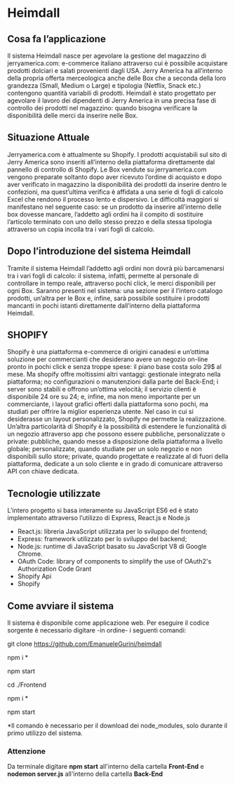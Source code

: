 # Heimdall


## Cosa fa l’applicazione

Il sistema Heimdall nasce per agevolare la gestione del magazzino di jerryamerica.com: e-commerce italiano attraverso cui è possibile acquistare prodotti dolciari e salati provenienti dagli USA. Jerry America ha all’interno della propria offerta merceologica anche delle Box che a seconda della loro grandezza (Small, Medium o Large) e tipologia (Netflix, Snack etc.) contengono quantità variabili di prodotti.
Heimdall è stato progettato per agevolare il lavoro dei dipendenti di Jerry America in una precisa fase di controllo dei prodotti nel magazzino: quando bisogna verificare la disponibilità delle merci da inserire nelle Box.


## Situazione Attuale

Jerryamerica.com è attualmente su Shopify.
I prodotti acquistabili sul sito di Jerry America sono inseriti all’interno della piattaforma direttamente dal pannello di controllo di Shopify. Le Box vendute su jerryamerica.com vengono preparate soltanto dopo aver ricevuto l’ordine di acquisto e dopo aver verificato in magazzino la disponibilità dei prodotti da inserire dentro le confezioni, ma quest’ultima verifica è affidata a una serie di fogli di calcolo Excel che rendono il processo lento e dispersivo. Le difficoltà maggiori si manifestano nel seguente caso: se un prodotto da inserire all’interno delle box dovesse mancare, l’addetto agli ordini ha il compito di sostituire l’articolo terminato con uno dello stesso prezzo e della stessa tipologia attraverso un copia incolla tra i vari fogli di calcolo.


## Dopo l’introduzione del sistema Heimdall

Tramite il sistema Heimdall l’addetto agli ordini non dovrà più barcamenarsi tra i vari fogli di calcolo: il sistema, infatti, permette al personale di controllare in tempo reale, attraverso pochi click, le merci disponibili per ogni Box.
Saranno presenti nel sistema: una sezione per il l’intero catalogo prodotti, un’altra per le Box e, infine, sarà possibile sostituire i prodotti mancanti in pochi istanti direttamente dall’interno della piattaforma Heimdall.


## SHOPIFY

Shopify è una piattaforma e-commerce di origini canadesi e un’ottima soluzione per commercianti che desiderano avere un negozio on-line pronto in pochi click e senza troppe spese: il piano base costa solo 29$ al mese. Ma shopify offre moltissimi altri vantaggi: gestionale integrato nella piattaforma; no configurazioni o manutenzioni dalla parte del Back-End; i server sono stabili e offrono un’ottima velocità; il servizio clienti è disponibile 24 ore su 24; e, infine, ma non meno importante per un commerciante, i layout grafici offerti dalla piattaforma sono pochi, ma studiati per offrire la miglior esperienza utente. Nel caso in cui si desiderasse un layout personalizzato, Shopify ne permette la realizzazione. Un’altra particolarità di Shopify è la possibilità di estendere le funzionalità di un negozio attraverso app che possono essere pubbliche, personalizzate o private: pubbliche, quando messe a disposizione della piattaforma a livello globale; personalizzate, quando studiate per un solo negozio e non disponibili sullo store; private, quando progettate e realizzate al di fuori della piattaforma, dedicate a un solo cliente e in grado di comunicare attraverso API con chiave dedicata. 


## Tecnologie utilizzate

L’intero progetto si basa interamente su JavaScript ES6 ed è stato implementato attraverso l’utilizzo di Express, React.js e Node.js

*	React.js: libreria JavaScript utilizzata per lo sviluppo del frontend;
*	Express: framework utilizzato per lo sviluppo del backend;
*	Node.js: runtime di JavaScript basato su JavaScript V8 di Google Chrome.
*	OAuth Code: library of components to simplify the use of OAuth2's Authorization Code Grant
*	Shopify Api
*	Shopify


## Come avviare il sistema

Il sistema è disponibile come applicazione web. Per eseguire il codice sorgente è necessario digitare -in ordine- i seguenti comandi:

git clone https://github.com/EmanueleGurini/heimdall

npm i     *

npm start

cd ./Frontend

npm i     *

npm start

*Il comando è necessario per il download dei node_modules, solo durante il primo utilizzo del sistema.



### Attenzione
Da terminale digitare __npm start__ all'interno della cartella __Front-End__ e __nodemon server.js__ all'interno della cartella __Back-End__
